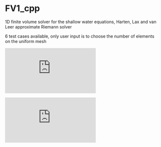# FV1_cpp
1D finite volume solver for the shallow water equations, Harten, Lax and van Leer approximate Riemann solver

6 test cases available, only user input is to choose the number of elements on the uniform mesh 

![momentum](http://www.sciweavers.org/tex2img.php?eq=%5Cfrac%7B%5Cpartial%20q%7D%7B%5Cpartial%20t%7D%20%2B%20%5Cpartial%20%20%5CBigg%28%5Cfrac%7Bq%5E2%7D%7Bh%7D%20%2B%20g%20%5Cfrac%7Bh%5E2%7D%7B2%7D%20%5CBigg%29%20%3D%20S_b%20%2B%20S_f&bc=White&fc=Black&im=jpg&fs=12&ff=txfonts&edit=0)

![mass](http://www.sciweavers.org/tex2img.php?eq=%5Cfrac%7B%5Cpartial%20h%7D%7B%5Cpartial%20t%7D%20%2B%20%5Cfrac%7B%5Cpartial%20q%7D%7B%5Cpartial%20x%7D%20%3D%200%0A&bc=White&fc=Black&im=jpg&fs=12&ff=txfonts&edit=0)
